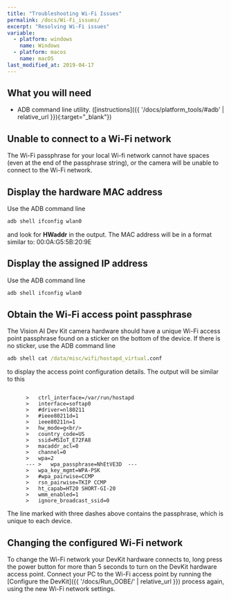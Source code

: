 ```yaml
---
title: "Troubleshooting Wi-Fi Issues"
permalink: /docs/Wi-Fi_issues/
excerpt: "Resolving Wi-Fi issues"
variable:
  - platform: windows
    name: Windows
  - platform: macos
    name: macOS
last_modified_at: 2019-04-17
---
```

## What you will need

* ADB command line utility. ([instructions]({{ '/docs/platform_tools/#adb' | relative_url }}){:target="_blank"})

## Unable to connect to a Wi-Fi network

The Wi-Fi passphrase for your local Wi-fi network cannot have spaces (even at the end of the passphrase string), or the camera will be unable to connect to the Wi-Fi network.

## Display the hardware MAC address

Use the ADB command line

```cmd
adb shell ifconfig wlan0
```

and look for **HWaddr** in the output. The MAC address will be in a format similar to:  00:0A:G5:5B:20:9E

## Display the assigned IP address

Use the ADB command line

```cmd
adb shell ifconfig wlan0
```

## Obtain the Wi-Fi access point passphrase

The Vision AI Dev Kit camera hardware should have a unique Wi-Fi access point passphrase found on a sticker on the bottom of the device. If there is no sticker, use the ADB command line

```cmd
adb shell cat /data/misc/wifi/hostapd_virtual.conf
```

to display the access point configuration details. The output will be similar to this

```terminal

      >   ctrl_interface=/var/run/hostapd
      >   interface=softap0
      >   #driver=nl80211
      >   #ieee80211d=1
      >   ieee80211n=1
      >   hw_mode=g<br/>
      >   country_code=US
      >   ssid=MSIoT_E72FA8
      >   macaddr_acl=0
      >   channel=0
      >   wpa=2
      --- >   wpa_passphrase=NhEtVE3D  ---
      >   wpa_key_mgmt=WPA-PSK
      >   #wpa_pairwise=CCMP
      >   rsn_pairwise=TKIP CCMP
      >   ht_capab=HT20 SHORT-GI-20
      >   wmm_enabled=1
      >   ignore_broadcast_ssid=0
```

  The line marked with three dashes above contains the passphrase, which is unique to each device.

## Changing the configured Wi-Fi network

To change the Wi-Fi network your DevKit hardware connects to, long press the power button for more than 5 seconds to turn on the DevKit hardware access point. Connect your PC to the Wi-Fi access point by running the [Configure the DevKit]({{ '/docs/Run_OOBE/' | relative_url }}) process again, using the new Wi-Fi network settings.

